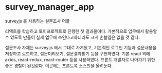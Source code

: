 # survey_manager_app
surveyjs 를 사용하는 설문조사 어플

리액트를 학습하고 토이프로젝트로 진행한 첫 결과물이다.
기본적으로 업무에서 활용할 수 있도록 만들어 실제 업무에 쓰인다고하더라도 크게 손볼일은 없을 것 같다.

설문조사 자체는 survey.js 에서 그대로 가져왔고, 기본적인 로그인 기능과 설문내용을 저장하고 로드하고, 설문미리보기, 설문결과받기 등을 구현하였다.
기본 react 외에 axios, react-redux, react-router 등을 사용하였다. 
프론트 개발자로 나아가기 위한 좋은 경험이 된것같다.
이곳에는 프론트쪽 소스만을 올려둔다.


